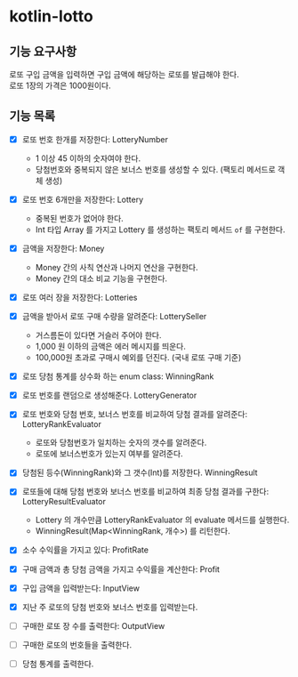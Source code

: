 # kotlin-lotto

## 기능 요구사항

로또 구입 금액을 입력하면 구입 금액에 해당하는 로또를 발급해야 한다.  
로또 1장의 가격은 1000원이다.

## 기능 목록

- [x] 로또 번호 한개를 저장한다: LotteryNumber
    - 1 이상 45 이하의 숫자여야 한다.
    - 당첨번호와 중복되지 않은 보너스 번호를 생성할 수 있다. (팩토리 메서드로 객체 생성)

- [x] 로또 번호 6개만을 저장한다: Lottery
    - 중복된 번호가 없어야 한다.
    - Int 타입 Array 를 가지고 Lottery 를 생성하는 팩토리 메서드 `of` 를 구현한다.

- [x] 금액을 저장한다: Money
    - Money 간의 사칙 연산과 나머지 연산을 구현한다.
    - Money 간의 대소 비교 기능을 구현한다.

- [x] 로또 여러 장을 저장한다: Lotteries

- [x] 금액을 받아서 로또 구매 수량을 알려준다: LotterySeller
    - 거스름돈이 있다면 거슬러 주어야 한다.
    - 1,000 원 이하의 금액은 에러 메시지를 띄운다.
    - 100,000원 초과로 구매시 예외를 던진다. (국내 로또 구매 기준)

- [x] 로또 당첨 통계를 상수화 하는 enum class: WinningRank
- [x] 로또 번호를 랜덤으로 생성해준다. LotteryGenerator

- [x] 로또 번호와 당첨 번호, 보너스 번호를 비교하여 당첨 결과를 알려준다: LotteryRankEvaluator
    - 로또와 당첨번호가 일치하는 숫자의 갯수를 알려준다.
    - 로또에 보너스번호가 있는지 여부를 알려준다.

- [x] 당첨된 등수(WinningRank)와 그 갯수(Int)를 저장한다. WinningResult

- [x] 로또들에 대해 당첨 번호와 보너스 번호를 비교하여 최종 당첨 결과를 구한다: LotteryResultEvaluator
    - Lottery 의 개수만큼 LotteryRankEvaluator 의 evaluate 메서드를 실행한다.
    - WinningResult(Map<WinningRank, 개수>) 를 리턴한다.

- [x] 소수 수익률을 가지고 있다: ProfitRate
- [x] 구매 금액과 총 당첨 금액을 가지고 수익률을 계산한다: Profit

- [x] 구입 금액을 입력받는다: InputView
- [x] 지난 주 로또의 당첨 번호와 보너스 번호를 입력받는다.

- [ ] 구매한 로또 장 수를 출력한다: OutputView
- [ ] 구매한 로또의 번호들을 출력한다.
- [ ] 당첨 통계를 출력한다.
